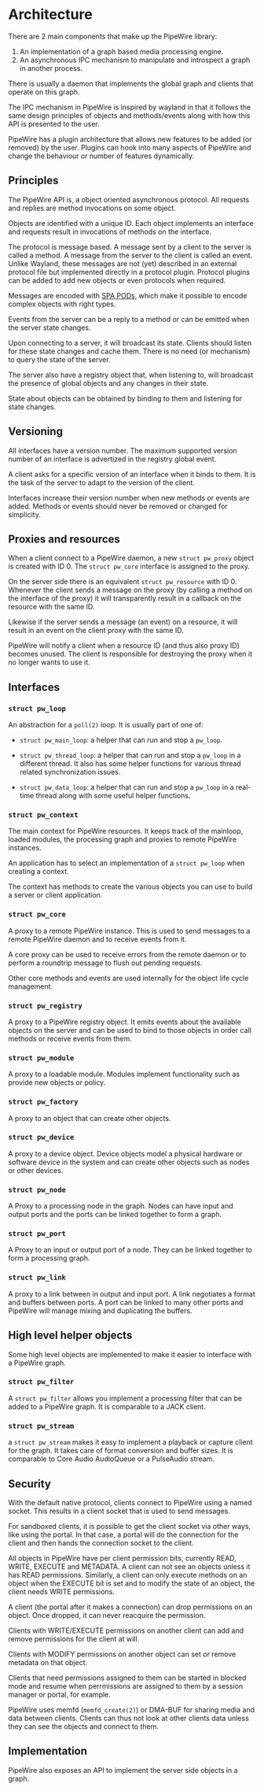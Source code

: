# Architecture

There are 2 main components that make up the PipeWire library:

 1) An implementation of a graph based media processing engine.
 2) An asynchronous IPC mechanism to manipulate and introspect
    a graph in another process.

There is usually a daemon that implements the global graph and
clients that operate on this graph.

The IPC mechanism in PipeWire is inspired by wayland in that it
follows the same design principles of objects and methods/events
along with how this API is presented to the user.

PipeWire has a plugin architecture that allows new features to
be added (or removed) by the user. Plugins can hook into many
aspects of PipeWire and change the behaviour or number of
features dynamically.

## Principles

The PipeWire API is, a object oriented asynchronous protocol.
All requests and replies are method invocations on some object.

Objects are identified with a unique ID. Each object implements an
interface and requests result in invocations of methods on the
interface.

The protocol is message based. A message sent by a client to the
server is called a method. A message from the server to the client
is called an event. Unlike Wayland, these messages are not (yet)
described in an external protocol file but implemented directly in
a protocol plugin. Protocol plugins can be added to add new
objects or even protocols when required.

Messages are encoded with [SPA PODs](spa/pod.md), which make it
possible to encode complex objects with right types.

Events from the server can be a reply to a method or can be emitted
when the server state changes.

Upon connecting to a server, it will broadcast its state. Clients
should listen for these state changes and cache them. There is no
need (or mechanism) to query the state of the server.

The server also have a registry object that, when listening to,
will broadcast the presence of global objects and any changes in
their state.

State about objects can be obtained by binding to them and listening
for state changes.

## Versioning

All interfaces have a version number. The maximum supported version
number of an interface is advertized in the registry global event.

A client asks for a specific version of an interface when it binds
to them. It is the task of the server to adapt to the version of the
client.

Interfaces increase their version number when new methods or events
are added. Methods or events should never be removed or changed for
simplicity.

## Proxies and resources

When a client connect to a PipeWire daemon, a new `struct pw_proxy`
object is created with ID 0. The `struct pw_core` interface is
assigned to the proxy.

On the server side there is an equivalent `struct pw_resource` with
ID 0. Whenever the client sends a message on the proxy (by calling
a method on the interface of the proxy) it will transparently result
in a callback on the resource with the same ID.

Likewise if the server sends a message (an event) on a resource, it
will result in an event on the client proxy with the same ID.

PipeWire will notify a client when a resource ID (and thus also proxy
ID) becomes unused. The client is responsible for destroying the
proxy when it no longer wants to use it.


## Interfaces

### `struct pw_loop`

An abstraction for a `poll(2)` loop. It is usually part of one of:

* `struct pw_main_loop`: a helper that can run and stop a `pw_loop`.

* `struct pw_thread_loop`: a helper that can run and stop a `pw_loop`
		in a different thread. It also has some helper
		functions for various thread related synchronization
		issues.

* `struct pw_data_loop`: a helper that can run and stop a `pw_loop`
		in a real-time thread along with some useful helper
		functions.


### `struct pw_context`

The main context for PipeWire resources. It keeps track of the mainloop,
loaded modules, the processing graph and proxies to remote PipeWire
instances.

An application has to select an implementation of a `struct pw_loop`
when creating a context.

The context has methods to create the various objects you can use to
build a server or client application.


### `struct pw_core`

A proxy to a remote PipeWire instance. This is used to send messages
to a remote PipeWire daemon and to receive events from it.

A core proxy can be used to receive errors from the remote daemon
or to perform a roundtrip message to flush out pending requests.

Other core methods and events are used internally for the object
life cycle management.

### `struct pw_registry`

A proxy to a PipeWire registry object. It emits events about the
available objects on the server and can be used to bind to those
objects in order call methods or receive events from them.

### `struct pw_module`

A proxy to a loadable module. Modules implement functionality such
as provide new objects or policy.

### `struct pw_factory`

A proxy to an object that can create other objects.

### `struct pw_device`

A proxy to a device object. Device objects model a physical hardware
or software device in the system and can create other objects
such as nodes or other devices.

### `struct pw_node`

A Proxy to a processing node in the graph. Nodes can have input and
output ports and the ports can be linked together to form a graph.

### `struct pw_port`

A Proxy to an input or output port of a node.  They can be linked
together to form a processing graph.

### `struct pw_link`

A proxy to a link between in output and input port. A link negotiates
a format and buffers between ports. A port can be linked to many other
ports and PipeWire will manage mixing and duplicating the buffers.


## High level helper objects

Some high level objects are implemented to make it easier to interface
with a PipeWire graph.

### `struct pw_filter`

A `struct pw_filter` allows you implement a processing filter that can
be added to a PipeWire graph. It is comparable to a JACK client.

### `struct pw_stream`

a `struct pw_stream` makes it easy to implement a playback or capture
client for the graph. It takes care of format conversion and buffer
sizes. It is comparable to Core Audio AudioQueue or a PulseAudio
stream.


## Security

With the default native protocol, clients connect to PipeWire using
a named socket. This results in a client socket that is used to
send messages.

For sandboxed clients, it is possible to get the client socket via
other ways, like using the portal. In that case, a portal will
do the connection for the client and then hands the connection socket
to the client.

All objects in PipeWire have per client permission bits, currently
READ, WRITE, EXECUTE and METADATA. A client can not see an objects
unless it has READ permissions. Similarly, a client can only execute
methods on an object when the EXECUTE bit is set and to modify the
state of an object, the client needs WRITE permissions.

A client (the portal after it makes a connection) can drop permissions
on an object. Once dropped, it can never reacquire the permission.

Clients with WRITE/EXECUTE permissions on another client can
add and remove permissions for the client at will.

Clients with MODIFY permissions on another object can set or remove
metadata on that object.

Clients that need permissions assigned to them can be started in
blocked mode and resume when perrmissions are assigned to them by
a session manager or portal, for example.

PipeWire uses memfd (`memfd_create(2)`) or DMA-BUF for sharing media
and data between clients. Clients can thus not look at other clients
data unless they can see the objects and connect to them.

## Implementation

PipeWire also exposes an API to implement the server side objects in
a graph.
